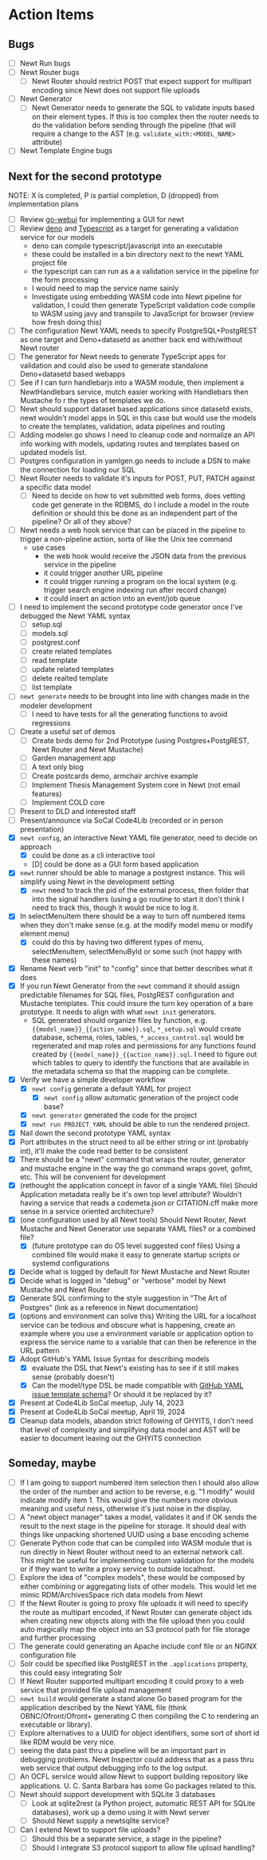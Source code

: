 
# Action Items

## Bugs

- [ ] Newt Run bugs
- [ ] Newt Router bugs
  - [ ] Newt Router should restrict POST that expect support for multipart encoding since Newt does not support file uploads
- [ ] Newt Generator
  - [ ] Newt Generator needs to generate the SQL to validate inputs based on their element types. If this is too complex then the router needs to do the validation before sending through the pipeline (that will require a change to the AST (e.g. `validate_with:<MODEL_NAME>` attribute)
- [ ] Newt Template Engine bugs

## Next for the second prototype 

NOTE: X is completed, P is partial completion, D (dropped) from implementation plans

- [ ] Review [go-webui](https://github.com/webui-dev/go-webui) for implementing a GUI for newt
- [ ] Review [deno](https://deno.land) and [Typescript](https://www.typescriptlang.org/) as a target for generating a validation service for our models
    - deno can compile typescript/javascript into an executable
    - these could be installed in a bin directory next to the newt YAML project file
    - the typescript can can run as a a validation service in the pipeline for the form processing
    - I would need to map the service name sainly
    - Investigate using embedding WASM code into Newt pipeline for validation, I could then generate TypeScript validation code compile to WASM using javy and transpile to JavaScript for browser (review how fresh doing this)
- [ ] The configuration Newt YAML needs to specify PostgreSQL+PostgREST as one target and Deno+datasetd as another back end with/without Newt router
- [ ] The generator for Newt needs to generate TypeScript apps for validation and could also be used to generate standalone Deno+datasetd based webapps
- [ ] See if I can turn handlebarjs into a WASM module, then implement a NewtHandlebars service, mutch easier working with Handlebars then Mustache fo r the types of templates we do.
- [ ] Newt should support dataset based applications since datasetd exists, newt wouldn't model apps in SQL in this case but would use the models to create the templates, validation, adata pipelines and routing
- [ ] Adding modeler.go shows I need to cleanup code and normalize an API info working with models, updating routes and templates based on updated models list.
- [ ] Postgres configuration in yamlgen.go needs to include a DSN to make the connection for loading our SQL
- [ ] Newt Router needs to validate it's inputs for POST, PUT, PATCH against a specific data model
    - [ ] Need to decide on how to vet submitted web forms, does vetting code get generate in the RDBMS, do I include a model in the route definition or should this be done as an independent part of the pipeline? Or all of they above?
- [ ] Newt needs a web hook service that can be placed in the pipeline to trigger a non-pipeline action, sorta of like the Unix tee command
  - use cases
    - the web hook would receive the JSON data from the previous service in the pipeline
    - it could trigger another URL pipeline
    - it could trigger running a program on the local system (e.g. trigger search engine indexing run after record change)
    - it could insert an action into an event/job queue
- [ ] I need to implement the second prototype code generator once I've debugged the Newt YAML syntax
  - [ ] setup.sql
  - [ ] models.sql
  - [ ] postgrest.conf
  - [ ] create related templates
  - [ ] read template
  - [ ] update related templates
  - [ ] delete realted template
  - [ ] list template
- [ ] `newt generate` needs to be brought into line with changes made in the modeler development
  - [ ] I need to have tests for all the generating functions to avoid regressions
- [ ] Create a useful set of demos
    - [ ] Create birds demo for 2nd Prototype (using Postgres+PostgREST, Newt Router and Newt Mustache)
    - [ ] Garden management app
    - [ ] A text only blog
    - [ ] Create postcards demo, armchair archive example
    - [ ] Implement Thesis Management System core in Newt (not email features)
    - [ ] Implement COLD core
- [ ] Present to DLD and interested staff
- [ ] Present/announce via SoCal Code4Lib (recorded or in person presentation)
- [X] `newt config`, an interactive Newt YAML file generator, need to decide on approach
  - [X] could be done as a cli interactive tool
  - [D] could be done as a GUI form based application
- [X] `newt` runner should be able to manage a postgrest instance. This will simplify using Newt in the development setting
  - [X] `newt` need to track the pid of the external process, then folder that into the signal handlers (using a go routine to start it don't think I need to track this, though it would be nice to log it.
- [X] In selectMenuItem there should be a way to turn off numbered items when they don't make sense (e.g. at the modify model menu or modify element menu)
    - [X] could do this by having two different types of menu, selectMenuItem, selectMenuById or some such (not happy with these names)
- [X] Rename Newt verb "init" to "config" since that better describes what it does
- [X] If you run Newt Generator from the `newt` command it should assign predictable filenames for SQL files, PostgREST configuration and Mustache templates. This could insure the turn key operation of a bare prototype. It needs to align with what `newt init` generators.
  - SQL generated should organize files by function, e.g. `{{model_name}}_{{action_name}}.sql`, `*_setup.sql` would create database, schema, roles, tables, `*_access_control.sql` would be regenerated and map roles and permissions for any functions found created by `{{model_name}}_{{action_name}}.sql`. I need to figure out which tables to query to identify the functions that are available in the metadata schema so that the mapping can be complete. 
- [X] Verify we have a simple developer workflow
  - [X] `newt config` generate a default YAML for project
    - [X] `newt config` allow automatic generation of the project code base?
  - [X] `newt generator` generated the code for the project
  - [X] `newt run PROJECT_YAML` should be able to run the rendered project.
- [X] Nail down the second prototype YAML syntax
- [X] Port attributes in the struct need to all be either string or int (probably int), it'll make the code read better to be consistent
- [X] There should be a "newt" command that wraps the router, generator and mustache engine in the way the go command wraps govet, gofmt, etc. This will be convenient for development
- [X] (rethought the application concept in favor of a single YAML file) Should Application metadata really be it's own top level attribute? Wouldn't having a service that reads a codemeta.json or CITATION.cff make more sense in a service oriented architecture?
- [X] (one configuration used by all Newt tools) Should Newt Router, Newt Mustache and Newt Generator use separate YAML files? or a combined file?
  - [X] (future prototype can do OS level suggested conf files) Using a combined file would make it easy to generate startup scripts or systemd configurations
- [X] Decide what is logged by default for Newt Mustache and Newt Router
- [X] Decide what is logged in "debug" or "verbose" model by Newt Mustache and Newt Router
- [X] Generate SQL confirming to the style suggestion in "The Art of Postgres" (link as a reference in Newt documentation)
- [X] (options and environment can solve this) Writing the URL for a localhost service can be tedious and obscure what is happening, create an example where you use a environment variable or application option to express the service name to a variable that can then be reference in the URL pattern
- [X] Adopt GitHub's YAML Issue Syntax for describing models
  - [X] evaluate the DSL that Newt's existing has to see if it still makes sense (probably doesn't)
  - [X] Can the model/type DSL be made compatible with [GitHub YAML issue template schema](https://docs.github.com/en/communities/using-templates-to-encourage-useful-issues-and-pull-requests/syntax-for-githubs-form-schema)? Or should it be replaced by it?
- [X] Present at Code4Lib SoCal meetup, July 14, 2023
- [X] Present at Code4Lib SoCal meetup, April 19, 2024
- [X] Cleanup data models, abandon strict following of GHYITS, I don't need that level of complexity and simplifying data model and AST will be easier to document leaving out the GHYITS connection

## Someday, maybe

- [ ] If I am going to support numbered item selection then I should also allow the order of the number and action to be reverse, e.g. "1 modify" would indicate modify item 1. This would give the numbers more obvious meaning and useful ness, otherwise it's just noise in the display.
- [ ] A "newt object manager" takes a model, validates it and if OK sends the result to the next stage in the pipeline for storage. It should deal with things like unpacking shortened UUID using a base encoding scheme
- [ ] Generate Python code that can be compiled into WASM module that is run directly in Newt Router without need to an external network call. This might be useful for implementing custom validation for the models or if they want to write a proxy service to outside localhost.
- [ ] Explore the idea of "complex models", these would be composed by either combining or aggregating lists of other models. This would let me mimic RDM/ArchivesSpace rich data models from Newt
- [ ] If the Newt Router is going to proxy file uploads it will need to specify the route as multipart encoded, if Newt Router can generate object ids when creating new objects along with the file upload then you could auto magically map the object into an S3 protocol path for file storage and further processing
- [ ] The generate could generating an Apache include conf file or an NGINX configuration file
- [ ] Solr could be specified like PostgREST in the `.applications` property, this could easy integrating Solr
- [ ] If Newt Router supported multipart encoding it could proxy to a web service that provided file upload management
- [ ] `newt build` would generate a stand alone Go based program for the application described by the Newt YAML file (think OBNC/Ofront/Ofront+ generating C then compiling the C to rendering an executable or library).
- [ ] Explore alternatives to a UUID for object identifiers, some sort of short id like RDM would be very nice.
- [ ] seeing the data past thru a pipeline will be an important part in debugging problems. Newt Inspector could address that as a pass thru web service that output debugging info to the log output.
- [ ] An OCFL service would allow Newt to support building repository like applications. U. C. Santa Barbara has some Go packages related to this.
- [ ] Newt should support development with SQLite 3 databases
  - [ ] Look at sqlite2rest (a Python project, automatic REST API for SQLite databases), work up a demo using it with Newt server
  - [ ] Should Newt supply a newtsqlite service?
- [ ] Can I extend Newt to support file uploads?
  - [ ] Should this be a separate service, a stage in the pipeline?
  - [ ] Should I integrate S3 protocol support to allow file upload handling?
